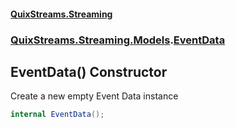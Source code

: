 #### [QuixStreams.Streaming](index.md 'index')
### [QuixStreams.Streaming.Models](QuixStreams.Streaming.Models.md 'QuixStreams.Streaming.Models').[EventData](EventData.md 'QuixStreams.Streaming.Models.EventData')

## EventData() Constructor

Create a new empty Event Data instance

```csharp
internal EventData();
```